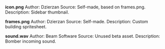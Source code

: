 **icon.png**
Author: Dzierzan
Source: Self-made, based on frames.png.
Description: Sidebar thumbnail.

**frames.png**
Author: Dzierzan
Source: Self-made.
Description: Custom building spritesheet.

**sound.wav**
Author: Beam Software
Source: Unused beta asset.
Description: Bomber incoming sound.
